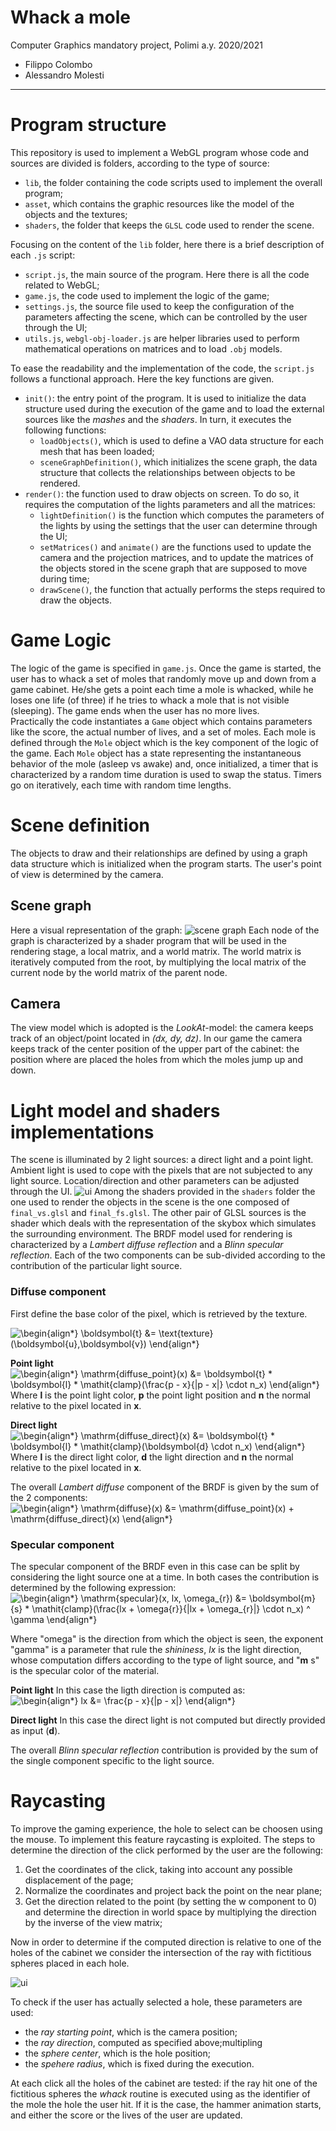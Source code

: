 # Whack a mole

Computer Graphics mandatory project, Polimi a.y. 2020/2021

* Filippo Colombo
* Alessandro Molesti

---

# Program structure

This repository is used to implement a WebGL program whose code and sources are divided is folders, according to the type of source:
* `lib`, the folder containing the code scripts used to implement the overall program;  
* `asset`, which contains the graphic resources like the model of the objects and the textures;
* `shaders`, the folder that keeps the `GLSL` code used to render the scene.

Focusing on the content of the `lib` folder, here there is a brief description of each `.js` script:
* `script.js`, the main source of the program. Here there is all the code related to WebGL; 
* `game.js`, the code used to implement the logic of the game;
* `settings.js`, the source file used to keep the configuration of the parameters affecting the scene, which can be controlled by the user through the UI;
* `utils.js`, `webgl-obj-loader.js` are helper libraries used to perform mathematical operations on matrices and to load `.obj` models.  

To ease the readability and the implementation of the code, the `script.js` follows a functional approach. Here the key functions are given.
* `init()`: the entry point of the program. It is used to initialize the data structure used during the execution of the game and to load the external sources like the _mashes_ and the _shaders_. In turn, it executes the following functions: 
    * `loadObjects()`, which is used to define a VAO data structure for each mesh that has been loaded;
    * `sceneGraphDefinition()`, which initializes the scene graph, the data structure that collects the relationships between objects to be rendered.
* `render()`: the function used to draw objects on screen. To do so, it requires the computation of the lights parameters and all the matrices:
    * `lightDefinition()` is the function which computes the parameters of the lights by using the settings that the user can determine through the UI;
    * `setMatrices()` and `animate()` are the functions used to update the camera and the projection matrices, and to update the matrices of the objects stored in the scene graph that are supposed to move during time;
    * `drawScene()`, the function that actually performs the steps required to draw the objects.


# Game Logic

The logic of the game is specified in `game.js`.
Once the game is started, the user has to whack a set of moles that randomly move up and down from a game cabinet. He/she gets a point each time a mole is whacked, while he loses one life (of three) if he tries to whack a mole that is not visible (sleeping). The game ends when the user has no more lives.  
Practically the code instantiates a `Game` object which contains parameters like the score, the actual number of lives, and a set of moles. Each mole is defined through the `Mole` object which is the key component of the logic of the game. 
Each `Mole` object has a state representing the instantaneous behavior of the mole (asleep vs awake) and, once initialized, a timer that is characterized by a random time duration is used to swap the status.
Timers go on iteratively, each time with random time lengths.       

# Scene definition

The objects to draw and their relationships are defined by using a graph data structure which is initialized when the program starts.
The user's point of view is determined by the camera. 

## Scene graph

Here a visual representation of the graph:
![scene graph](images/scene_graph.png)
Each node of the graph is characterized by a shader program that will be used in the rendering stage, a local matrix, and a world matrix.
The world matrix is iteratively computed from the root, by multiplying the local matrix of the current node by the world matrix of the parent node.

## Camera

The view model which is adopted is the _LookAt_-model: the camera keeps track of an object/point located in _(dx, dy, dz)_.
In our game the camera keeps track of the center position of the upper part of the cabinet: the position where are placed the holes from which the moles jump up and down. 

# Light model and shaders implementations
The scene is illuminated by 2 light sources: a direct light and a point light. Ambient light is used to cope with the pixels that are not subjected to any light source.
Location/direction and other parameters can be adjusted through the UI.
![ui](images/ui.png)
Among the shaders provided in the `shaders` folder the one used to render the objects in the scene is the one composed of `final_vs.glsl` and `final_fs.glsl`. The other pair of GLSL sources is the shader which deals with the representation of the skybox which simulates the surrounding environment.
The BRDF model used for rendering is characterized by a _Lambert diffuse reflection_ and a _Blinn specular reflection_.
Each of the two components can be sub-divided according to the contribution of the particular light source.

### Diffuse component
First define the base color of the pixel, which is retrieved by the texture.

![\begin{align*}
\boldsymbol{t} &= \text{texture}(\boldsymbol{u},\boldsymbol{v})
\end{align*}
](https://render.githubusercontent.com/render/math?math=%5Clarge+%5Cdisplaystyle+%5Cbegin%7Balign%2A%7D%0A%5Cboldsymbol%7Bt%7D+%26%3D+%5Ctext%7Btexture%7D%28%5Cboldsymbol%7Bu%7D%2C%5Cboldsymbol%7Bv%7D%29%0A%5Cend%7Balign%2A%7D%0A)


__Point light__
![\begin{align*}
\mathrm{diffuse_point}(x) &= \boldsymbol{t} * \boldsymbol{l} * \mathit{clamp}(\frac{p - x}{|p - x|} \cdot n_x)
\end{align*}
](https://render.githubusercontent.com/render/math?math=%5Clarge+%5Cdisplaystyle+%5Cbegin%7Balign%2A%7D%0A%5Cmathrm%7Bdiffuse_point%7D%28x%29+%26%3D+%5Cboldsymbol%7Bt%7D+%2A+%5Cboldsymbol%7Bl%7D+%2A+%5Cmathit%7Bclamp%7D%28%5Cfrac%7Bp+-+x%7D%7B%7Cp+-+x%7C%7D+%5Ccdot+n_x%29%0A%5Cend%7Balign%2A%7D%0A)
Where __l__ is the point light color, __p__ the point light position and __n__ the normal relative to the pixel located in __x__.

__Direct light__
![\begin{align*}
\mathrm{diffuse_direct}(x) &= \boldsymbol{t} * \boldsymbol{l} * \mathit{clamp}(\boldsymbol{d} \cdot n_x)
\end{align*}
](https://render.githubusercontent.com/render/math?math=%5Clarge+%5Cdisplaystyle+%5Cbegin%7Balign%2A%7D%0A%5Cmathrm%7Bdiffuse_direct%7D%28x%29+%26%3D+%5Cboldsymbol%7Bt%7D+%2A+%5Cboldsymbol%7Bl%7D+%2A+%5Cmathit%7Bclamp%7D%28%5Cboldsymbol%7Bd%7D+%5Ccdot+n_x%29%0A%5Cend%7Balign%2A%7D%0A)
Where __l__ is the direct light color, __d__ the light direction and __n__ the normal relative to the pixel located in __x__.

The overall _Lambert diffuse_ component of the BRDF is given by the sum of the 2 components:
![\begin{align*}
\mathrm{diffuse}(x) &= \mathrm{diffuse_point}(x) + \mathrm{diffuse_direct}(x)
\end{align*}
](https://render.githubusercontent.com/render/math?math=%5Clarge+%5Cdisplaystyle+%5Cbegin%7Balign%2A%7D%0A%5Cmathrm%7Bdiffuse%7D%28x%29+%26%3D+%5Cmathrm%7Bdiffuse_point%7D%28x%29+%2B+%5Cmathrm%7Bdiffuse_direct%7D%28x%29%0A%5Cend%7Balign%2A%7D%0A)

### Specular component
The specular component of the BRDF even in this case can be split by considering the light source one at a time.
In both cases the contribution is determined by the following expression:
![\begin{align*}
\mathrm{specular}(x, lx, \omega_{r}) &= \boldsymbol{m}_{s} * \mathit{clamp}(\frac{lx + \omega_{r}}{|lx + \omega_{r}|} \cdot n_x) ^ \gamma
\end{align*}
](https://render.githubusercontent.com/render/math?math=%5Clarge+%5Cdisplaystyle+%5Cbegin%7Balign%2A%7D%0A%5Cmathrm%7Bspecular%7D%28x%2C+lx%2C+%5Comega_%7Br%7D%29+%26%3D+%5Cboldsymbol%7Bm%7D_%7Bs%7D+%2A+%5Cmathit%7Bclamp%7D%28%5Cfrac%7Blx+%2B+%5Comega_%7Br%7D%7D%7B%7Clx+%2B+%5Comega_%7Br%7D%7C%7D+%5Ccdot+n_x%29+%5E+%5Cgamma%0A%5Cend%7Balign%2A%7D%0A)

Where "omega" is the direction from which the object is seen, the exponent "gamma" is a parameter that rule the _shininess_, _lx_ is the light direction, whose computation differs according to the type of light source, and "__m__ s" is the specular color of the material.

__Point light__
In this case the ligth direction is computed as:
![\begin{align*}
lx &= \frac{p - x}{|p - x|} 
\end{align*}
](https://render.githubusercontent.com/render/math?math=%5Clarge+%5Cdisplaystyle+%5Cbegin%7Balign%2A%7D%0Alx+%26%3D+%5Cfrac%7Bp+-+x%7D%7B%7Cp+-+x%7C%7D+%0A%5Cend%7Balign%2A%7D%0A)

__Direct light__
In this case the direct light is not computed but directly provided as input (__d__).

The overall _Blinn specular reflection_ contribution is provided by the sum of the single component specific to the light source.


# Raycasting

To improve the gaming experience, the hole to select can be choosen using the mouse. To implement this feature raycasting is exploited.
The steps to determine the direction of the click performed by the user are the following:
1. Get the coordinates of the click, taking into account any possible displacement of the page;
2. Normalize the coordinates and project back the point on the near plane;
3. Get the direction related to the point (by setting the w component to 0) and determine the direction in world space by multiplying the direction by the inverse of the view matrix;

Now in order to determine if the computed direction is relative to one of the holes of the cabinet we consider the intersection of the ray with fictitious spheres placed in each hole.

![ui](images/raycasting.png)

To check if the user has actually selected a hole, these parameters are used:
* the _ray starting point_, which is the camera position;
* the _ray direction_, computed as specified above;multipling
* the _sphere center_, which is the hole position;
* the _spehere radius_, which is fixed during the execution. 

At each click all the holes of the cabinet are tested: if the ray hit one of the fictitious spheres the _whack_ routine is executed using as the identifier of the mole the hole the user hit.
If it is the case, the hammer animation starts, and either the score or the lives of the user are updated. 